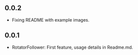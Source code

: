 ## 0.0.2

* Fixing README with example images.

## 0.0.1

* RotatorFollower: First feature, usage details in Readme.md.
